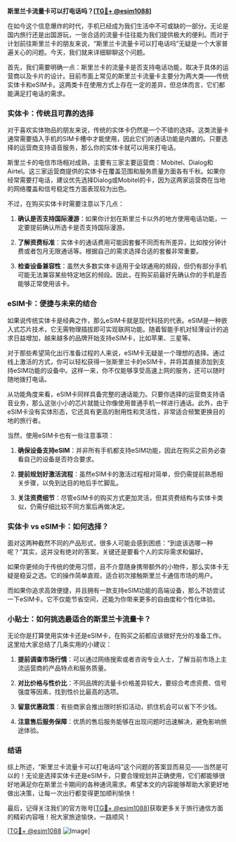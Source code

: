 **斯里兰卡流量卡可以打电话吗？[[TG💪+ @esim1088](https://t.me/s/esim1088)]**

在如今这个信息爆炸的时代，手机已经成为我们生活中不可或缺的一部分。无论是国内旅行还是出国游玩，一张合适的流量卡往往能为我们提供极大的便利。而对于计划前往斯里兰卡的朋友来说，“斯里兰卡流量卡可以打电话吗”无疑是一个大家普遍关心的问题。今天，我们就来详细聊聊这个问题。

首先，我们需要明确一点：斯里兰卡的流量卡是否支持电话功能，取决于具体的运营商以及卡片的设计。目前市面上常见的斯里兰卡流量卡主要分为两大类——传统实体卡和eSIM卡。这两类卡在使用方式上存在一定的差异，但总体而言，它们都能满足打电话的需求。

### 实体卡：传统且可靠的选择

对于喜欢实体物品的朋友来说，传统的实体卡仍然是一个不错的选择。这类流量卡通常需要插入手机的SIM卡槽中才能使用，因此它们的通话功能是内置的。只要选择的运营商支持语音服务，那么你的实体卡就可以用来打电话。

斯里兰卡的电信市场相对成熟，主要有三家主要运营商：Mobitel、Dialog和Airtel。这三家运营商提供的实体卡在覆盖范围和服务质量方面各有千秋。如果你经常需要打电话，建议优先选择Dialog或Mobitel的卡，因为这两家运营商在当地的网络覆盖和信号稳定性方面表现较为出色。

不过，在购买实体卡时需要注意以下几点：

1. **确认是否支持国际漫游**：如果你计划在斯里兰卡以外的地方使用电话功能，一定要提前确认所选卡是否支持国际漫游。
   
2. **了解资费标准**：实体卡的通话费用可能因套餐不同而有所差异，比如按分钟计费或者包月无限通话等。根据自己的需求选择合适的套餐非常重要。

3. **检查设备兼容性**：虽然大多数实体卡适用于全球通用的频段，但仍有部分手机可能无法兼容某些特定地区的频段。因此，在购买前最好先确认你的手机是否能够正常使用该卡。

### eSIM卡：便捷与未来的结合

如果说传统实体卡是经典之作，那么eSIM卡就是现代科技的代表。eSIM是一种嵌入式芯片技术，它无需物理插拔即可实现联网功能。随着智能手机对轻薄设计的追求日益增加，越来越多的品牌开始支持eSIM卡，比如苹果、三星等。

对于那些希望简化出行准备过程的人来说，eSIM卡无疑是一个理想的选择。通过线上激活的方式，你可以轻松获得一张斯里兰卡的eSIM卡，并将其直接添加到支持eSIM功能的设备中。这样一来，你不仅能够享受高速上网的服务，还可以随时随地拨打电话。

从功能角度来看，eSIM卡同样具备完整的通话能力。只要你选择的运营商支持语音业务，那么这张小小的芯片就能让你像使用普通手机一样进行通话。此外，由于eSIM卡没有实体形态，它还具有更高的耐用性和灵活性，非常适合频繁更换目的地的旅行者。

当然，使用eSIM卡也有一些注意事项：

1. **确保设备支持eSIM**：并非所有手机都支持eSIM功能，因此在购买之前务必查看自己的设备是否符合要求。

2. **提前规划好激活流程**：虽然eSIM卡的激活过程相对简单，但仍需提前熟悉相关步骤，以免到达目的地后手忙脚乱。

3. **关注资费细节**：尽管eSIM卡的购买方式更加灵活，但其资费结构与实体卡类似，仍需仔细比较不同方案后再做决定。

### 实体卡 vs eSIM卡：如何选择？

面对这两种截然不同的产品形式，很多人可能会感到困惑：“到底该选哪一种呢？”其实，这并没有绝对的答案，关键还是要看个人的实际需求和偏好。

如果你更倾向于传统的使用习惯，且不介意随身携带额外的小物件，那么实体卡无疑是稳妥之选。它的操作简单直观，适合初次接触斯里兰卡通信市场的用户。

而如果你追求高效便捷，并且拥有一款支持eSIM功能的高端设备，那么不妨尝试一下eSIM卡。它不仅能节省空间，还能为你带来更多的自由度和个性化体验。

### 小贴士：如何挑选最适合的斯里兰卡流量卡？

无论你是打算使用实体卡还是eSIM卡，在购买之前都应该做好充分的准备工作。这里给大家总结了几条实用的小建议：

1. **提前调查市场行情**：可以通过网络搜索或者咨询专业人士，了解当前市场上主流运营商的产品特点和服务质量。

2. **对比价格与性价比**：不同品牌的流量卡价格差异较大，要综合考虑资费、信号强度等因素，找到性价比最高的选项。

3. **留意优惠政策**：有些商家会推出限时折扣活动，抓住机会可以省下不少钱。

4. **注意售后服务保障**：优质的售后服务能够在出现问题时迅速解决，避免影响旅途体验。

### 结语

综上所述，“斯里兰卡流量卡可以打电话吗”这个问题的答案显而易见——当然是可以的！无论是选择实体卡还是eSIM卡，只要合理规划并正确使用，它们都能够很好地满足你在斯里兰卡期间的各种通讯需求。希望本文的内容能够帮助大家更好地做出决策，让每一次出行都变得更加顺利愉快！

最后，记得关注我们的官方账号[[TG💪+ @esim1088](https://t.me/s/esim1088)]获取更多关于旅行通信方面的精彩内容哦！祝大家旅途愉快，一路顺风！

[[TG💪+ @esim1088](https://t.me/s/esim1088) ![Image](https://i.postimg.cc/4NQfJmqS/Snipaste-2025-05-13-00-14-12.png)]